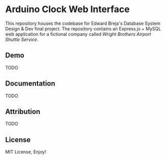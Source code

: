 # Arduino Clock Web Interface

This repository houses the codebase for Edward Breja's Database System Design & Dev final project. The repository contains an Express.js + MySQL web application for a fictional company called *Wright Brothers Airport Shuttle Service*. 

Demo
---
TODO

Documentation 
---

TODO

Attribution 
---
TODO

License
---

MIT License, Enjoy!
